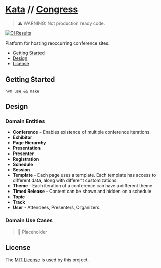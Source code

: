 # [Kata](https://github.com/dbtedman/kata) // [Congress](https://github.com/dbtedman/kata-congress)

> ⚠️ WARNING: Not production ready code.

[![CI Results](https://github.com/dbtedman/kata-congress/workflows/ci/badge.svg)](https://github.com/dbtedman/kata-congress/actions?workflow=ci)

Platform for hosting reoccurring conference sites.

-   [Getting Started](#getting-started)
-   [Design](#design)
-   [License](#license)

## Getting Started

```shell
nvm use && make
```

## Design

### Domain Entities

-   **Conference** - Enables existence of multiple conference iterations.
-   **Exhibitor**
-   **Page Hierarchy**
-   **Presentation**
-   **Presenter**
-   **Registration**
-   **Schedule**
-   **Session**
-   **Template** - Each page uses a template. Each template has access to different data, along with different customizations.
-   **Theme** - Each iteration of a conference can have a different theme.
-   **Timed Release** - Content can be shown and hidden on a schedule
-   **Topic**
-   **Track**
-   **User** - Attendees, Presenters, Organizers.

### Domain Use Cases

> 🚧 Placeholder

## License

The [MIT License](./LICENSE.md) is used by this project.
